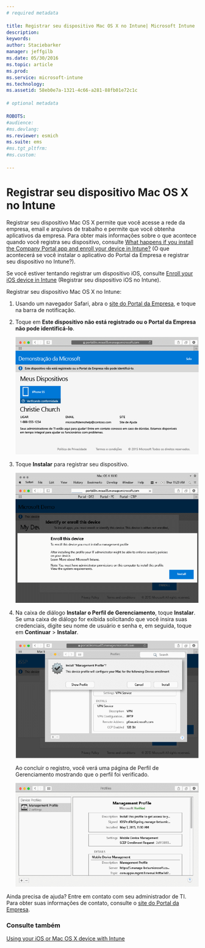 ```yaml
---
# required metadata

title: Registrar seu dispositivo Mac OS X no Intune| Microsoft Intune
description:
keywords:
author: Staciebarker
manager: jeffgilb
ms.date: 05/30/2016
ms.topic: article
ms.prod:
ms.service: microsoft-intune
ms.technology:
ms.assetid: 58eb0e7a-1321-4c66-a281-88fb01e72c1c

# optional metadata

ROBOTS:
#audience:
#ms.devlang:
ms.reviewer: esmich
ms.suite: ems
#ms.tgt_pltfrm:
#ms.custom:

---
```



# Registrar seu dispositivo Mac OS X no Intune

Registrar seu dispositivo Mac OS X permite que você acesse a rede da empresa, email e arquivos de trabalho e permite que você obtenha aplicativos da empresa. Para obter mais informações sobre o que acontece quando você registra seu dispositivo, consulte [What happens if you install the Company Portal app and enroll your device in Intune?](what-happens-if-you-install-the-company-portal-app-and-enroll-your-device-in-intune-ios.md) (O que acontecerá se você instalar o aplicativo do Portal da Empresa e registrar seu dispositivo no Intune?).

Se você estiver tentando registrar um dispositivo iOS, consulte [Enroll your iOS device in Intune](enroll-your-device-in-intune-ios.md) (Registrar seu dispositivo iOS no Intune).


Registrar seu dispositivo Mac OS X no Intune:

1.  Usando um navegador Safari, abra o [site do Portal da Empresa](https://portal.manage.microsoft.com), e toque na barra de notificação.

2.  Toque em **Este dispositivo não está registrado ou o Portal da Empresa não pode identificá-lo**.

    ![device-not-enrolled](./media/1-macosx-enroll-tap-enroll.png) 

3.  Toque **Instalar** para registrar seu dispositivo.

    ![tap-install-to-enroll](./media/2-macosx-enroll--install-button.png) 

4.  Na caixa de diálogo **Instalar o Perfil de Gerenciamento**, toque **Instalar**. Se uma caixa de diálogo for exibida solicitando que você insira suas credenciais, digite seu nome de usuário e senha e, em seguida, toque em **Continuar** &gt; **Instalar**.

    ![install-management-profile](./media/3-macosx-enroll-tap-install.png) 

    Ao concluir o registro, você verá uma página de Perfil de Gerenciamento mostrando que o perfil foi verificado.

    ![management-profile-verified](./media/4-macosx-enroll-done.png) 

Ainda precisa de ajuda? Entre em contato com seu administrador de TI. Para obter suas informações de contato, consulte o [site do Portal da Empresa](http://portal.manage.microsoft.com).

### Consulte também
[Using your iOS or Mac OS X device with Intune](using-your-ios-or-mac-os-x-device-with-intune.md)

<!--HONumber=Jun16_HO2-->


